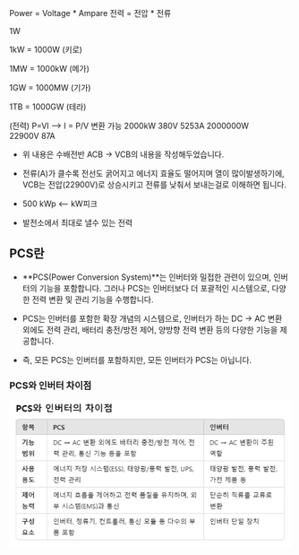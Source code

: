 Power = Voltage * Ampare
  전력 =    전압 * 전류

  1W

  1kW = 1000W
  (키로)

  1MW = 1000kW
  (메가)

  1GW = 1000MW
  (기가)

  1TB = 1000GW
  (테라)

 
  (전력)     P=VI  --> I = P/V 변환 가능
 2000kW     380V    5253A
2000000W  
                  22900V    87A
* 위 내용은 수배전반 ACB -> VCB의 내용을 작성해두었습니다.
* 전류(A)가 클수록 전선도 굵어지고 에너지 효율도 떨어지며 열이 많이발생하기에,
                   VCB는 전압(22900V)로 상승시키고 전류를 낮춰서 보내는걸로 이해하면 됩니다.

* 500 kWp <-- kW피크  
 * 발전소에서 최대로 낼수 있는 전력

## PCS란
  - **PCS(Power Conversion System)**는 인버터와 밀접한 관련이 있으며, 인버터의 기능을 포함합니다. 그러나 PCS는 인버터보다 더 포괄적인 시스템으로, 다양한 전력 변환 및 관리 기능을 수행합니다.

  - PCS는 인버터를 포함한 확장 개념의 시스템으로, 인버터가 하는 DC → AC 변환 외에도 전력 관리, 배터리 충전/방전 제어, 양방향 전력 변환 등의 다양한 기능을 제공합니다.

  - 즉, 모든 PCS는 인버터를 포함하지만, 모든 인버터가 PCS는 아닙니다.

### PCS와 인버터 차이점
![alt text](img/pcs와인버터차이점.png)